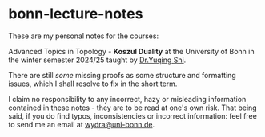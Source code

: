 # bonn-lecture-notes

These are my personal notes for the courses:

Advanced Topics in Topology - __Koszul Duality__ at the University of Bonn in the winter semester 2024/25 taught by [Dr.Yuqing Shi](https://yuqingshi.bitbucket.io/teaching/kd.html).

There are still *some* missing proofs as some structure and formatting issues, which I shall resolve to fix in the short term.


I claim no responsibility to any incorrect, hazy or misleading information contained in these notes - they are to be read at one's own risk.
That being said, if you do find typos, inconsistencies or incorrect information: feel free to send me an email at wydra@uni-bonn.de.
